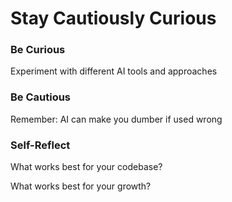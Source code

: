 # Stay Cautiously Curious

<div class="two-cols">

<FeatureCard v-click>

### Be Curious

Experiment with different AI tools and approaches

</FeatureCard>

<FeatureCard v-click>

### Be Cautious

Remember: AI can make you dumber if used wrong

</FeatureCard>

<FeatureCard v-click>

### Self-Reflect

What works best for your codebase?

What works best for your growth?

</FeatureCard>

</div>
